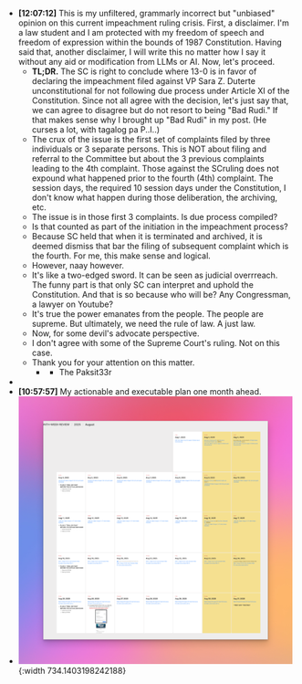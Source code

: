 - **[12:07:12]** This is my unfiltered, grammarly incorrect but "unbiased" opinion on this current impeachment ruling crisis. First, a disclaimer. I'm a law student and I am protected with my freedom of speech and freedom of expression within the bounds of 1987 Constitution. Having said that, another disclaimer, I will write this no matter how I say it without any aid or modification from LLMs or AI. Now, let's proceed.
	- **TL;DR.** The SC is right to conclude where 13-0 is in favor of declaring the impeachment filed against VP Sara Z. Duterte unconstitutional for not following due process under Article XI of the Constitution. Since not all agree with the decision, let's just say that, we can agree to disagree but do not resort to being "Bad Rudi." If that makes sense why I brought up "Bad Rudi"  in my post. (He curses a lot, with tagalog pa P..I..)
	- The crux of the issue is the first set of complaints filed by three individuals or 3 separate persons. This is NOT about filing and referral to the Committee but about the 3 previous complaints leading to the 4th complaint. Those against the  SCruling does not expound what happened prior to the fourth (4th) complaint. The session days, the required 10 session days under the Constitution, I don't know what happen during those deliberation, the archiving, etc.
	- The issue is in those first 3 complaints. Is due process compiled?
	- Is that counted as part of the initiation in the impeachment process?
	- Because SC held that when it is terminated and archived, it is deemed dismiss that bar the filing of subsequent complaint which is the fourth. For me, this make sense and logical.
	- However, naay however.
	- It's like a two-edged sword. It can be seen as judicial overrreach. The funny part is that only SC can interpret and uphold the Constitution. And that is so because who will be? Any Congressman, a lawyer on Youtube?
	- It's true the power emanates from the people. The people are supreme. But ultimately, we need the rule of law. A just law.
	- Now, for some devil's advocate perspective.
	- I don't agree with some of the Supreme Court's ruling. Not on this case.
	- Thank you for your attention on this matter.
		- - The Paksit33r
-
- **[10:57:57]** My actionable and executable plan one month ahead.
- ![CleanShot 2025-07-28 at 10.55.22@2x.png](../assets/CleanShot_2025-07-28_at_10.55.22@2x_1753672353994_0.png){:width 734.1403198242188}
